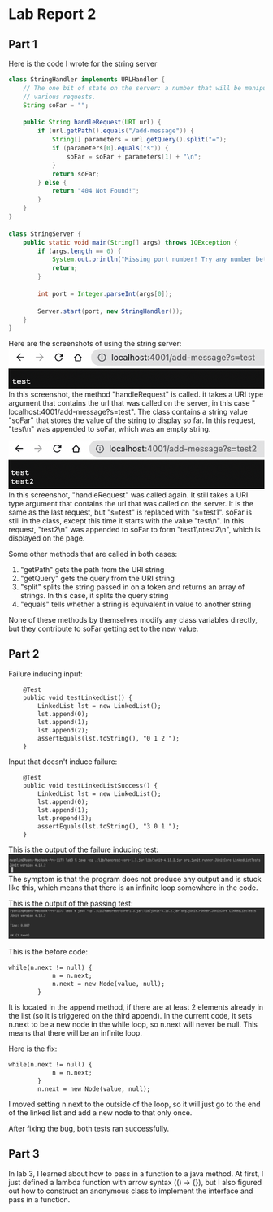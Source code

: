 # Lab Report 2

## Part 1

Here is the code I wrote for the string server

```java
class StringHandler implements URLHandler {
    // The one bit of state on the server: a number that will be manipulated by
    // various requests.
    String soFar = "";

    public String handleRequest(URI url) {
        if (url.getPath().equals("/add-message")) {
            String[] parameters = url.getQuery().split("=");
            if (parameters[0].equals("s")) {
                soFar = soFar + parameters[1] + "\n";
            }
            return soFar;
        } else {
            return "404 Not Found!";
        }
    }
}

class StringServer {
    public static void main(String[] args) throws IOException {
        if (args.length == 0) {
            System.out.println("Missing port number! Try any number between 1024 to 49151");
            return;
        }

        int port = Integer.parseInt(args[0]);

        Server.start(port, new StringHandler());
    }
}
```

Here are the screenshots of using the string server:
![Image](labReport2Images/test1.png)
In this screenshot, the method "handleRequest" is called. it takes a URI type
argument that contains the url that was called on the server, in this case "
localhost:4001/add-message?s=test".
The class contains
a string value "soFar" that stores the value of the string to display so far.
In this request, "test\n" was appended to soFar, which was an empty string.

![Image](labReport2Images/test2.png)
In this screenshot, "handleRequest" was called again. It still takes a URI type
argument that contains the url that was called on the server. It is the same as the
last request, but "s=test" is replaced with "s=test1". soFar is still in
the class, except this time it starts with the value "test\n". In this request,
"test2\n" was appended to soFar to form "test1\ntest2\n", which is displayed on
the page.

Some other methods that are called in both cases:

1. "getPath" gets the path from the URI string
2. "getQuery" gets the query from the URI string
3. "split" splits the string passed in on a token and returns an array of strings. In
   this case, it splits the query string
4. "equals" tells whether a string is equivalent in value to another string

None of these methods by themselves modify any class variables directly, but they
contribute to
soFar getting set to the new value.

## Part 2

Failure inducing input:

```
    @Test
    public void testLinkedList() {
        LinkedList lst = new LinkedList();
        lst.append(0);
        lst.append(1);
        lst.append(2);
        assertEquals(lst.toString(), "0 1 2 ");
    }
```

Input that doesn't induce failure:

```
    @Test
    public void testLinkedListSuccess() {
        LinkedList lst = new LinkedList();
        lst.append(0);
        lst.append(1);
        lst.prepend(3);
        assertEquals(lst.toString(), "3 0 1 ");
    }
```

This is the output of the failure inducing test:
![Image](labReport2Images/runFailure.png)
The symptom is that the program does not produce any output and is stuck like this,
which means that there is an infinite loop somewhere in the code.

This is the output of the passing test:
![Image](labReport2Images/runSuccess.png)

This is the before code:

```
while(n.next != null) {
            n = n.next;
            n.next = new Node(value, null);
        }
```

It is located in the append method, if there are at least 2 elements already in
the list (so it is triggered on the third append). In the current code, it sets
n.next to be a new node in the while loop, so n.next will never be null. This means
that there will be an infinite loop.

Here is the fix:

```
while(n.next != null) {
            n = n.next;
        }
        n.next = new Node(value, null);
```

I moved setting n.next to the outside of the loop, so it will just go to the end
of the linked list and add a new node to that only once.

After fixing the bug, both tests ran successfully.

## Part 3

In lab 3, I learned about how to pass in a function to a java method. At first,
I just defined a lambda function with arrow syntax (() -> {}), but I also figured out
how to construct an anonymous class to implement the interface and pass in a
function.